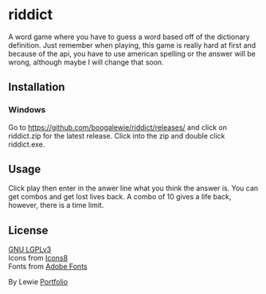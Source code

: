 # riddict
A word game where you have to guess a word based off of the dictionary definition.
Just remember when playing, this game is really hard at first and because of the api, you have to use american spelling or the answer will be wrong, although maybe I will change that soon.

## Installation

### Windows
Go to https://github.com/boogalewie/riddict/releases/ and click on riddict.zip for the latest release.
Click into the zip and double click riddict.exe.

## Usage

Click play then enter in the anwer line what you think the answer is.
You can get combos and get lost lives back. A combo of 10 gives a life back,
however, there is a time limit.

## License
[GNU LGPLv3](https://choosealicense.com/licenses/lgpl-3.0/) <br />
Icons from [Icons8](https://icons8.com) <br />
Fonts from [Adobe Fonts](https://fonts.adobe.com/fonts/museo) <br />

By Lewie [Portfolio](https://lewie.myportfolio.com/)
